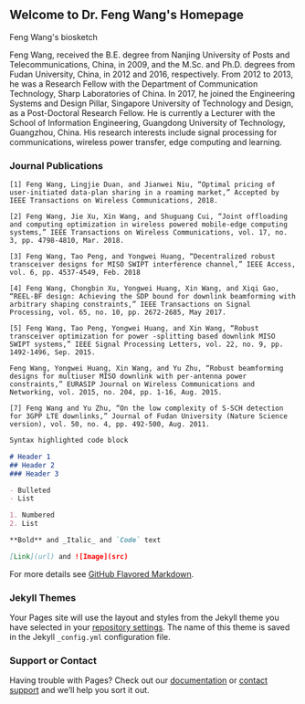 ## Welcome to Dr. Feng Wang's Homepage

Feng Wang's biosketch

Feng Wang, received the B.E. degree from Nanjing University of Posts and Telecommunications, China, in 2009, and the M.Sc. and Ph.D. degrees from Fudan University, China, in 2012 and 2016, respectively. From 2012 to 2013, he was a Research Fellow with the Department of Communication Technology, Sharp Laboratories of China. In 2017, he joined the Engineering Systems and Design Pillar, Singapore University of Technology and Design, as a Post-Doctoral Research Fellow. He is currently a Lecturer with the School of Information Engineering, Guangdong University of Technology, Guangzhou, China. His research interests include signal processing for communications, wireless power transfer, edge computing and learning.


### Journal Publications
```List
[1] Feng Wang, Lingjie Duan, and Jianwei Niu, “Optimal pricing of user-initiated data-plan sharing in a roaming market,” Accepted by IEEE Transactions on Wireless Communications, 2018.

[2]	Feng Wang, Jie Xu, Xin Wang, and Shuguang Cui, “Joint offloading and computing optimization in wireless powered mobile-edge computing systems,” IEEE Transactions on Wireless Communications, vol. 17, no. 3, pp. 4798-4810, Mar. 2018.

[3]	Feng Wang, Tao Peng, and Yongwei Huang, “Decentralized robust transceiver designs for MISO SWIPT interference channel,” IEEE Access, vol. 6, pp. 4537-4549, Feb. 2018

[4]	Feng Wang, Chongbin Xu, Yongwei Huang, Xin Wang, and Xiqi Gao, “REEL-BF design: Achieving the SDP bound for downlink beamforming with arbitrary shaping constraints,” IEEE Transactions on Signal Processing, vol. 65, no. 10, pp. 2672-2685, May 2017.

[5]	Feng Wang, Tao Peng, Yongwei Huang, and Xin Wang, “Robust transceiver optimization for power -splitting based downlink MISO SWIPT systems,” IEEE Signal Processing Letters, vol. 22, no. 9, pp. 1492-1496, Sep. 2015.

Feng Wang, Yongwei Huang, Xin Wang, and Yu Zhu, “Robust beamforming designs for multiuser MISO downlink with per-antenna power constraints,” EURASIP Journal on Wireless Communications and Networking, vol. 2015, no. 204, pp. 1-16, Aug. 2015.

[7]	Feng Wang and Yu Zhu, “On the low complexity of S-SCH detection for 3GPP LTE downlinks,” Journal of Fudan University (Nature Science version), vol. 50, no. 4, pp. 492-500, Aug. 2011.
```

```markdown
Syntax highlighted code block

# Header 1
## Header 2
### Header 3

- Bulleted
- List

1. Numbered
2. List

**Bold** and _Italic_ and `Code` text

[Link](url) and ![Image](src)
```

For more details see [GitHub Flavored Markdown](https://guides.github.com/features/mastering-markdown/).

### Jekyll Themes

Your Pages site will use the layout and styles from the Jekyll theme you have selected in your [repository settings](https://github.com/fengwang13/fengwang13.github.io/settings). The name of this theme is saved in the Jekyll `_config.yml` configuration file.

### Support or Contact

Having trouble with Pages? Check out our [documentation](https://help.github.com/categories/github-pages-basics/) or [contact support](https://github.com/contact) and we’ll help you sort it out.
